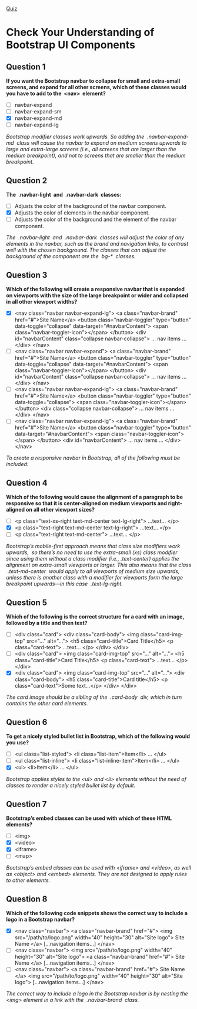 [Quiz](https://openclassrooms.com/en/courses/5664281-create-responsive-websites-efficiently-with-bootstrap-4/exercises/3606)
# Check Your Understanding of Bootstrap UI Components

## Question 1
**If you want the Bootstrap navbar to collapse for small and extra-small screens, and expand for all other screens, which of these classes would you have to add to the  &lt;nav&gt;  element?**
- [ ] navbar-expand
- [ ] navbar-expand-sm
- [x] navbar-expand-md
- [ ] navbar-expand-lg

_Bootstrap modifier classes work upwards. So adding the  .navbar-expand-md  class will cause the navbar to expand on medium screens upwards to large and extra-large screens (i.e., all screens that are larger than the medium breakpoint), and not to screens that are smaller than the medium breakpoint._

## Question 2
**The  .navbar-light  and  .navbar-dark  classes:**
- [ ] Adjusts the color of the background of the navbar component.
- [x] Adjusts the color of elements in the navbar component.
- [ ] Adjusts the color of the background and the element of the navbar component.

_The  .navbar-light  and  .navbar-dark  classes will adjust the color of any elements in the navbar, such as the brand and navigation links, to contrast well with the chosen background. The classes that can adjust the background of the component are the  bg-*  classes._

## Question 3
**Which of the following will create a responsive navbar that is expanded on viewports with the size of the large breakpoint or wider and collapsed in all other viewport widths?**
- [x] &lt;nav class="navbar navbar-expand-lg"&gt;
    &lt;a class="navbar-brand" href="#"&gt;Site Name&lt;/a&gt;
    &lt;button class="navbar-toggler" type="button" data-toggle="collapse" data-target="#navbarContent"&gt;
        &lt;span class="navbar-toggler-icon"&gt;&lt;/span&gt;
    &lt;/button&gt;
    &lt;div id="navbarContent" class="collapse navbar-collapse"&gt;
        ... nav items ...
    &lt;/div&gt;
&lt;/nav&gt;
- [ ] &lt;nav class="navbar navbar-expand"&gt;
    &lt;a class="navbar-brand" href="#"&gt;Site Name&lt;/a&gt;
    &lt;button class="navbar-toggler" type="button" data-toggle="collapse" data-target="#navbarContent"&gt;
        &lt;span class="navbar-toggler-icon"&gt;&lt;/span&gt;
    &lt;/button&gt;
    &lt;div id="navbarContent" class="collapse navbar-collapse"&gt;
        ... nav items ...
    &lt;/div&gt;
&lt;/nav&gt;
- [ ] &lt;nav class="navbar navbar-expand-lg"&gt;
    &lt;a class="navbar-brand" href="#"&gt;Site Name&lt;/a&gt;
    &lt;button class="navbar-toggler" type="button" data-toggle="collapse"&gt;
        &lt;span class="navbar-toggler-icon"&gt;&lt;/span&gt;
    &lt;/button&gt;
    &lt;div class="collapse navbar-collapse"&gt;
        ... nav items ...
    &lt;/div&gt;
&lt;/nav&gt;
- [ ] &lt;nav class="navbar navbar-expand-lg"&gt;
    &lt;a class="navbar-brand" href="#"&gt;Site Name&lt;/a&gt;
    &lt;button class="navbar-toggler" type="button" data-target="#navbarContent"&gt;
        &lt;span class="navbar-toggler-icon"&gt;&lt;/span&gt;
    &lt;/button&gt;
    &lt;div id="navbarContent"&gt;
        ... nav items ...
    &lt;/div&gt;
&lt;/nav&gt;

_To create a responsive navbar in Bootstrap, all of the following must be included:_

## Question 4
**Which of the following would cause the alignment of a paragraph to be responsive so that it is center-aligned on medium viewports and right-aligned on all other viewport sizes?**
- [ ] &lt;p class="text-xs-right text-md-center text-lg-right"&gt; ...text... &lt;/p&gt;
- [x] &lt;p class="text-right text-md-center text-lg-right"&gt; ...text... &lt;/p&gt;
- [ ] &lt;p class="text-right text-md-center"&gt; ...text... &lt;/p&gt;

_Bootstrap’s mobile-first approach means that class size modifiers work upwards,  so there’s no need to use the extra-small (xs) class modifier since using them without a class modifier (i.e., .text-center) applies the alignment on extra-small viewports or larger. This also means that the class  .text-md-center  would apply to all viewports of medium size upwards, unless there is another class with a modifier for viewports form the large breakpoint upwards—in this case  .text-lg-right._

## Question 5
**Which of the following is the correct structure for a card with an image, followed by a title and then text?**
- [ ] &lt;div class="card"&gt;
    &lt;div class="card-body"&gt;
        &lt;img class="card-img-top" src="..." alt="..."&gt;
        &lt;h5 class="card-title"&gt;Card Title&lt;/h5&gt;
        &lt;p class="card-text"&gt; ...text... &lt;/p&gt;
    &lt;/div&gt;
&lt;/div&gt;
- [ ] &lt;div class="card"&gt;
    &lt;img class="card-img-top" src="..." alt="..."&gt;
    &lt;h5 class="card-title"&gt;Card Title&lt;/h5&gt;
    &lt;p class="card-text"&gt; ...text... &lt;/p&gt;
&lt;/div&gt;
- [x] &lt;div class="card"&gt;
    &lt;img class=”card-img-top” src=”...” alt=”...”&gt;
    &lt;div class="card-body"&gt;
        &lt;h5 class="card-title"&gt;Card title&lt;/h5&gt;
        &lt;p class="card-text"&gt;Some text...&lt;/p&gt;
    &lt;/div&gt;
&lt;/div&gt;

_The card image should be a sibling of the  .card-body  div, which in turn contains the other card elements._

## Question 6
**To get a nicely styled bullet list in Bootstrap, which of the following would you use?**
- [ ] &lt;ul class="list-styled"&gt;
    &lt;li class="list-item"&gt;Item&lt;/li&gt;
    ...
&lt;/ul&gt;
- [ ] &lt;ul class="list-inline"&gt;
    &lt;li class="list-inline-item"&gt;Item&lt;/li&gt;
    ...
&lt;/ul&gt;
- [x] &lt;ul&gt;
    &lt;li&gt;Item&lt;/li&gt;
    ...
&lt;/ul&gt;

_Bootstrap applies styles to the &lt;ul&gt; and &lt;li&gt; elements without the need of classes to render a nicely styled bullet list by default._

## Question 7
**Bootstrap’s embed classes can be used with which of these HTML elements?**
- [ ] &lt;img&gt;
- [x] &lt;video&gt;
- [x] &lt;iframe&gt;
- [ ] &lt;map&gt;

_Bootstrap’s embed classes can be used with &lt;iframe&gt; and &lt;video&gt;, as well as &lt;object&gt; and &lt;embed&gt; elements. They are not designed to apply rules to other elements._

## Question 8
**Which of the following code snippets shows the correct way to include a logo in a Bootstrap navbar?**
- [x] &lt;nav class="navbar"&gt;
    &lt;a class="navbar-brand" href="#"&gt;
        &lt;img src="/path/to/logo.png" width="40" height="30" alt="Site logo"&gt;
        Site Name
    &lt;/a&gt;
    [...navigation items...]
&lt;/nav&gt;
- [ ] &lt;nav class="navbar"&gt;
    &lt;img src="/path/to/logo.png" width="40" height="30" alt="Site logo"&gt;
    &lt;a class="navbar-brand" href="#"&gt;
        Site Name
    &lt;/a&gt;
    [...navigation items...]
&lt;/nav&gt;
- [ ] &lt;nav class="navbar"&gt;
    &lt;a class="navbar-brand" href="#"&gt;
        Site Name
    &lt;/a&gt;
    &lt;img src="/path/to/logo.png" width="40" height="30" alt="Site logo"&gt;
    [...navigation items…]
&lt;/nav&gt;

_The correct way to include a logo in the Bootstrap navbar is by nesting the &lt;img&gt; element in a link with the  .navbar-brand  class._